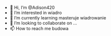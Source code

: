 - 👋 Hi, I’m @Adison420
- 👀 I’m interested in wiadro
- 🌱 I’m currently learning masteruje wiadrowanie
- 💞️ I’m looking to collaborate on ...
- 📫 How to reach me budowa

<!---
Adison420/Adison420 is a ✨ special ✨ repository because its `README.md` (this file) appears on your GitHub profile.
You can click the Preview link to take a look at your changes.
--->
